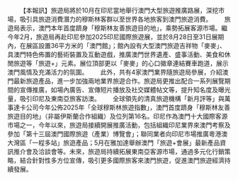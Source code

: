   【本報訊】旅遊局將於10月在印尼當地舉行澳門大型旅遊推廣路展，深挖市場，吸引具旅遊消費潛力的穆斯林客群以至世界各地旅客到澳門旅遊消費。  旅遊局表示，澳門本年首度躋身「穆斯林友善旅遊目的地」，乘勢拓展客源市場。繼今年2月，旅遊局再赴印尼參加2025印尼國際旅遊展，並於8月28日至31日展期內，在展區設置36平方米的「澳門館」；館內設有大型澳門旅遊吉祥物「麥麥」、具澳門特色佈置的藝術裝置及互動遊戲，推廣澳門世界遺產、盛事活動、美食和休閒旅遊等「旅遊+」元素。展位頂部更以「麥麥」的心口徽章連結賽車跑道，展示澳門風情及充滿活力的氛圍。  此外，共有4家澳門業界隨旅遊局參展，介紹澳門最新旅遊產品，進一步加強兩地業界旅遊合作。旅遊局更推出配合一系列展覽期間的宣傳推廣，如場內廣告、宣傳短片播放及社交媒體帖文等，提升知名度及曝光量，吸引印尼及東南亞旅客訪澳。  全球領先的清真旅遊機構「新月評等」與萬事達卡公司今年公佈2025年「全球穆斯林旅遊指數」，澳門首度躋身「穆斯林友善旅遊目的地」（非屬伊斯蘭合作組織）及位列第16名。印尼作為澳門十大國際客源市場之一，今年以來，旅遊局接續開展推廣活動，包括組織印尼業界來澳門考察及參加「第十三屆澳門國際旅遊（產業）博覽會」；聯同業者向印尼市場推廣粵港澳大灣區「一程多站」旅遊產品；5月在雅加達舉辦澳門「旅遊+會展」最新產品資訊推介會及洽談會等。未來，旅遊局持續拓展東南亞客源市場，通過多元化行銷策略，結合針對性多方位宣傳，吸引更多國際旅客來澳門旅遊，促進澳門旅遊經濟持續發展。